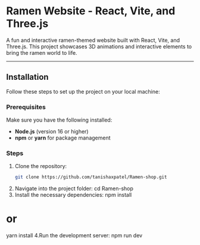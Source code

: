 # Ramen Website - React, Vite, and Three.js

A fun and interactive ramen-themed website built with React, Vite, and Three.js. This project showcases 3D animations and interactive elements to bring the ramen world to life.

---

## Installation

Follow these steps to set up the project on your local machine:

### Prerequisites

Make sure you have the following installed:
- **Node.js** (version 16 or higher)
- **npm** or **yarn** for package management

### Steps

1. Clone the repository:
   ```bash
   git clone https://github.com/tanishaxpatel/Ramen-shop.git
2. Navigate into the project folder:
   cd Ramen-shop
3. Install the necessary dependencies:
   npm install
  # or
  yarn install
4.Run the development server:
  npm run dev

